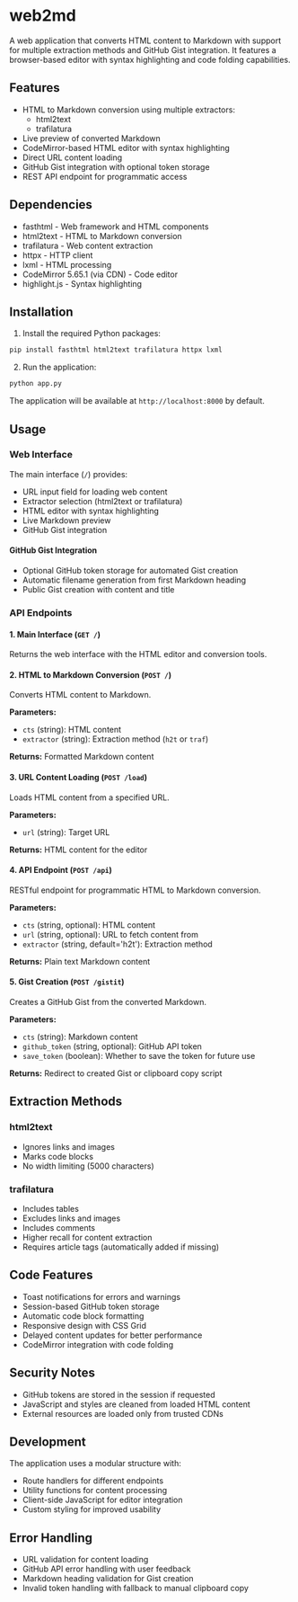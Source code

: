# web2md

A web application that converts HTML content to Markdown with support for multiple extraction methods and GitHub Gist integration. It features a browser-based editor with syntax highlighting and code folding capabilities.

## Features

- HTML to Markdown conversion using multiple extractors:
  - html2text
  - trafilatura
- Live preview of converted Markdown
- CodeMirror-based HTML editor with syntax highlighting
- Direct URL content loading
- GitHub Gist integration with optional token storage
- REST API endpoint for programmatic access

## Dependencies

- fasthtml - Web framework and HTML components
- html2text - HTML to Markdown conversion
- trafilatura - Web content extraction
- httpx - HTTP client
- lxml - HTML processing
- CodeMirror 5.65.1 (via CDN) - Code editor
- highlight.js - Syntax highlighting

## Installation

1. Install the required Python packages:
```bash
pip install fasthtml html2text trafilatura httpx lxml
```

2. Run the application:
```bash
python app.py
```

The application will be available at `http://localhost:8000` by default.

## Usage

### Web Interface

The main interface (`/`) provides:
- URL input field for loading web content
- Extractor selection (html2text or trafilatura)
- HTML editor with syntax highlighting
- Live Markdown preview
- GitHub Gist integration

#### GitHub Gist Integration
- Optional GitHub token storage for automated Gist creation
- Automatic filename generation from first Markdown heading
- Public Gist creation with content and title

### API Endpoints

#### 1. Main Interface (`GET /`)
Returns the web interface with the HTML editor and conversion tools.

#### 2. HTML to Markdown Conversion (`POST /`)
Converts HTML content to Markdown.

**Parameters:**
- `cts` (string): HTML content
- `extractor` (string): Extraction method (`h2t` or `traf`)

**Returns:** Formatted Markdown content

#### 3. URL Content Loading (`POST /load`)
Loads HTML content from a specified URL.

**Parameters:**
- `url` (string): Target URL

**Returns:** HTML content for the editor

#### 4. API Endpoint (`POST /api`)
RESTful endpoint for programmatic HTML to Markdown conversion.

**Parameters:**
- `cts` (string, optional): HTML content
- `url` (string, optional): URL to fetch content from
- `extractor` (string, default='h2t'): Extraction method

**Returns:** Plain text Markdown content

#### 5. Gist Creation (`POST /gistit`)
Creates a GitHub Gist from the converted Markdown.

**Parameters:**
- `cts` (string): Markdown content
- `github_token` (string, optional): GitHub API token
- `save_token` (boolean): Whether to save the token for future use

**Returns:** Redirect to created Gist or clipboard copy script

## Extraction Methods

### html2text
- Ignores links and images
- Marks code blocks
- No width limiting (5000 characters)

### trafilatura
- Includes tables
- Excludes links and images
- Includes comments
- Higher recall for content extraction
- Requires article tags (automatically added if missing)

## Code Features

- Toast notifications for errors and warnings
- Session-based GitHub token storage
- Automatic code block formatting
- Responsive design with CSS Grid
- Delayed content updates for better performance
- CodeMirror integration with code folding

## Security Notes

- GitHub tokens are stored in the session if requested
- JavaScript and styles are cleaned from loaded HTML content
- External resources are loaded only from trusted CDNs

## Development

The application uses a modular structure with:
- Route handlers for different endpoints
- Utility functions for content processing
- Client-side JavaScript for editor integration
- Custom styling for improved usability

## Error Handling

- URL validation for content loading
- GitHub API error handling with user feedback
- Markdown heading validation for Gist creation
- Invalid token handling with fallback to manual clipboard copy
